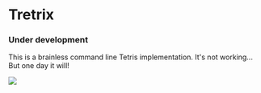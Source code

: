 # Tretrix

### Under development 

This is a brainless command line Tetris implementation.
It's not working... But one day it will!

![](./tretrix2610.png)
